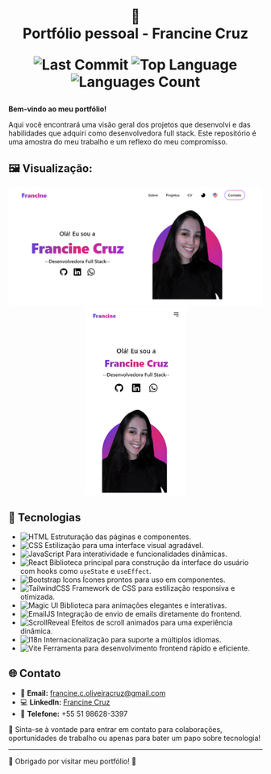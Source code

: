 <h1 align="center"> 
  🎨 
  <br>
  Portfólio pessoal - Francine Cruz
  <p >
    <img src="https://img.shields.io/github/last-commit/Francine02/Portfolio-2?style=flat&logo=git&logoColor=white&color=4F46E5" alt="Last Commit">
    <img src="https://img.shields.io/github/languages/top/Francine02/Portfolio-2?style=flat&color=DB2777" alt="Top Language">
    <img src="https://img.shields.io/github/languages/count/Francine02/Portfolio-2?style=flat&color=9333EA" alt="Languages Count">
  </p>
</h1>

**Bem-vindo ao meu portfólio!** 

Aqui você encontrará uma visão geral dos projetos que desenvolvi e das habilidades que adquiri como desenvolvedora full stack. Este repositório é uma amostra do meu trabalho e um reflexo do meu compromisso.

## 🖼️  Visualização:
<div align="center">
  <img src="./public/print-pc.png" width="800" /> <img src="./public/print-mobile.png" width="200" /> 
</div>

## 🚀  Tecnologias 
- ![HTML](https://img.shields.io/badge/-HTML5-E34F26?style=flat&logo=html5&logoColor=white) Estruturação das páginas e componentes.  
- ![CSS](https://img.shields.io/badge/-CSS3-1572B6?style=flat&logo=css3&logoColor=white) Estilização para uma interface visual agradável.  
- ![JavaScript](https://img.shields.io/badge/-JavaScript-F7DF1E?style=flat&logo=javascript&logoColor=black) Para interatividade e funcionalidades dinâmicas.  
- ![React](https://img.shields.io/badge/-React-61DAFB?style=flat&logo=react&logoColor=white) Biblioteca principal para construção da interface do usuário com hooks como `useState` e `useEffect`.  
- ![Bootstrap Icons](https://img.shields.io/badge/-Bootstrap_Icons-7952B3?style=flat&logo=bootstrap&logoColor=white) Ícones prontos para uso em componentes.  
- ![TailwindCSS](https://img.shields.io/badge/-TailwindCSS-38B2AC?style=flat&logo=tailwind-css&logoColor=white) Framework de CSS para estilização responsiva e otimizada.  
- ![Magic UI](https://img.shields.io/badge/-Magic_UI-7B61FF?style=flat&logoColor=white) Biblioteca para animações elegantes e interativas.  
- ![EmailJS](https://img.shields.io/badge/-EmailJS-FF8A65?style=flat&logoColor=white) Integração de envio de emails diretamente do frontend.  
- ![ScrollReveal](https://img.shields.io/badge/-ScrollReveal-4B5563?style=flat&logoColor=white) Efeitos de scroll animados para uma experiência dinâmica.  
- ![I18n](https://img.shields.io/badge/-I18n-00758F?style=flat&logoColor=white) Internacionalização para suporte a múltiplos idiomas.  
- ![Vite](https://img.shields.io/badge/-Vite-646CFF?style=flat&logo=vite&logoColor=white) Ferramenta para desenvolvimento frontend rápido e eficiente.


## 🌐 Contato

- 📧  **Email:** [francine.c.oliveiracruz@gmail.com](mailto:francine.c.oliveiracruz@gmail.com)
- 💻 **LinkedIn:** [Francine Cruz](https://www.linkedin.com/in/francine-ccruz/)
- 📱 **Telefone:** +55 51 98628-3397

🤝 Sinta-se à vontade para entrar em contato para colaborações, oportunidades de trabalho ou apenas para bater um papo sobre tecnologia!

---

🩷 Obrigado por visitar meu portfólio! 🩷

